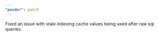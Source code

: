 ```yaml
---
"ponder": patch
---
```


Fixed an issue with stale indexing cache values being used after raw sql queries.
